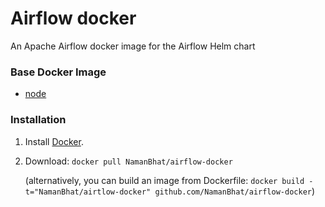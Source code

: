 # Airflow docker
An Apache Airflow docker image for the Airflow Helm chart

### Base Docker Image

* [node](https://hub.docker.com/_/python/)


### Installation

1. Install [Docker](https://www.docker.com/).

2. Download: `docker pull NamanBhat/airflow-docker`

   (alternatively, you can build an image from Dockerfile: `docker build -t="NamanBhat/airtlow-docker" github.com/NamanBhat/airflow-docker`)
